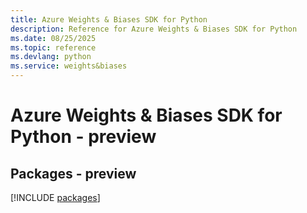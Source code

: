 ```yaml
---
title: Azure Weights & Biases SDK for Python
description: Reference for Azure Weights & Biases SDK for Python
ms.date: 08/25/2025
ms.topic: reference
ms.devlang: python
ms.service: weights&biases
---
```

# Azure Weights & Biases SDK for Python - preview
## Packages - preview
[!INCLUDE [packages](weights-&-biases-index.md)]